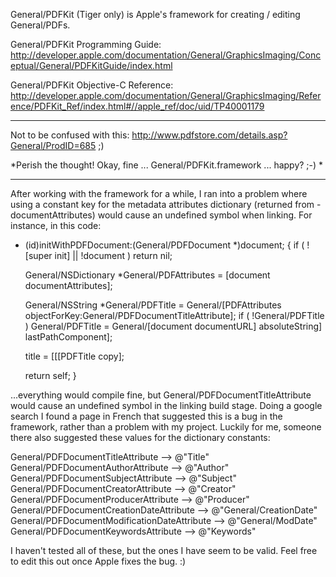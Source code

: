 General/PDFKit (Tiger only) is Apple's framework for creating / editing General/PDFs. 

General/PDFKit Programming Guide:
http://developer.apple.com/documentation/General/GraphicsImaging/Conceptual/General/PDFKitGuide/index.html

General/PDFKit Objective-C Reference:
http://developer.apple.com/documentation/General/GraphicsImaging/Reference/PDFKit_Ref/index.html#//apple_ref/doc/uid/TP40001179

----

Not to be confused with this: http://www.pdfstore.com/details.asp?General/ProdID=685 ;) 

*Perish the thought! Okay, fine ... General/PDFKit.framework ... happy? ;-) *

----

After working with the framework for a while, I ran into a problem where using a constant key for the metadata attributes dictionary (returned from -documentAttributes) would cause an undefined symbol when linking. For instance, in this code:

    
- (id)initWithPDFDocument:(General/PDFDocument *)document;
{
	if ( ![super init] || !document )
		return nil;
	
	General/NSDictionary *General/PDFAttributes = [document documentAttributes];
	
	General/NSString *General/PDFTitle = General/[PDFAttributes objectForKey:General/PDFDocumentTitleAttribute];
	if ( !General/PDFTitle )
		General/PDFTitle = General/[document documentURL] absoluteString] lastPathComponent];
	
	title = [[[PDFTitle copy];
	
	return self;
}


...everything would compile fine, but General/PDFDocumentTitleAttribute would cause an undefined symbol in the linking build stage. Doing a google search I found a page in French that suggested this is a bug in the framework, rather than a problem with my project. Luckily for me, someone there also suggested these values for the dictionary constants:

    
General/PDFDocumentTitleAttribute --> @"Title"
General/PDFDocumentAuthorAttribute --> @"Author"
General/PDFDocumentSubjectAttribute --> @"Subject"
General/PDFDocumentCreatorAttribute --> @"Creator"
General/PDFDocumentProducerAttribute --> @"Producer"
General/PDFDocumentCreationDateAttribute --> @"General/CreationDate"
General/PDFDocumentModificationDateAttribute --> @"General/ModDate"
General/PDFDocumentKeywordsAttribute --> @"Keywords"


I haven't tested all of these, but the ones I have seem to be valid. Feel free to edit this out once Apple fixes the bug. :)